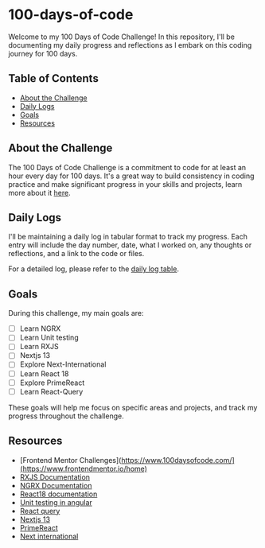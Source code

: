 # 100-days-of-code
Welcome to my 100 Days of Code Challenge! In this repository, I'll be documenting my daily progress and reflections as I embark on this coding journey for 100 days.

## Table of Contents

- [About the Challenge](#about-the-challenge)
- [Daily Logs](#daily-logs)
- [Goals](#goals)
- [Resources](#resources)


## About the Challenge

The 100 Days of Code Challenge is a commitment to code for at least an hour every day for 100 days. It's a great way to build consistency in coding practice and make significant progress in your skills and projects, learn more about it [here](https://www.100daysofcode.com/).

## Daily Logs

I'll be maintaining a daily log in tabular format to track my progress. Each entry will include the day number, date, what I worked on, any thoughts or reflections, and a link to the code or files.

For a detailed log, please refer to the [daily log table](log.md).

## Goals

During this challenge, my main goals are:

- [ ] Learn NGRX
- [ ] Learn Unit testing
- [ ] Learn RXJS
- [ ] Nextjs 13
- [ ] Explore Next-International
- [ ] Learn React 18
- [ ] Explore PrimeReact
- [ ] Learn React-Query

These goals will help me focus on specific areas and projects, and track my progress throughout the challenge.

## Resources

- [Frontend Mentor Challenges](https://www.100daysofcode.com/](https://www.frontendmentor.io/home)
- [RXJS Documentation](https://rxjs.dev/guide/overview)
- [NGRX Documentation](https://ngrx.io/)
- [React18 documentation](https://legacy.reactjs.org/blog/2022/03/29/react-v18.html)
- [Unit testing in angular](https://jscrambler.com/blog/internal-of-unit-testing-in-angular)
- [React query](https://www.npmjs.com/package/react-query)
- [Nextjs 13](https://nextjs.org/blog/next-13)
- [PrimeReact](https://primereact.org/)
- [Next international](https://www.npmjs.com/package/next-international)
